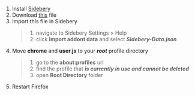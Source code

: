 1. Install [Sidebery](https://addons.mozilla.org/firefox/downloads/file/4456610/ublock_origin-1.63.0.xpi)
2. Download [this](https://codeberg.org/awwpotato/potatofox/raw/branch/main/Sidebery-Data.json) file
3. Import this file in Sidebery
   > 1. navigate to Sidebery Settings > Help
   > 2. click **Import addont data** and select ***Sidebery-Data.json***
5. Move **chrome** and **user.js** to your ***root*** profile directory
   > 1. go to the **about:profiles** url
   > 2. find the profile that ***is currently in use and cannot be deleted***
   > 3. open **Root Directory** folder
6. Restart Firefox
